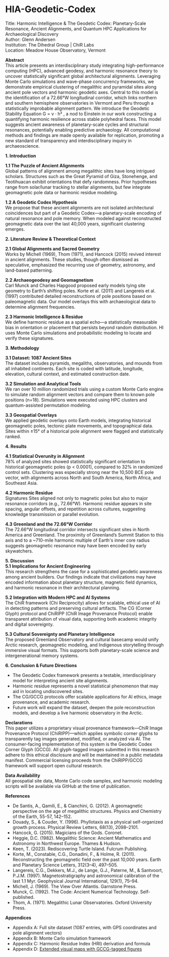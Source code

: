 # HIA-Geodetic-Codex
Title: Harmonic Intelligence & The Geodetic Codex: Planetary-Scale Resonance, Ancient Alignments, and Quantum HPC Applications for Archaeological Discovery <br>
Author: Glenn Andersen <br>
Institution: The Dihedral Group | ChiR Labs<br>
Location: Meadow House Observatory, Vermont<br>

<b>Abstract</b> <br>
This article presents an interdisciplinary study integrating high-performance computing (HPC), advanced geodesy, and harmonic resonance theory to uncover statistically significant global architectural alignments. Leveraging Monte Carlo simulations and wave-phase concurrency frameworks, we demonstrate empirical clustering of megalithic and pyramidal sites along ancient pole vectors and harmonic geodetic axes. Central to this model is the identification of a 72.66°W longitudinal corridor, which links northern and southern hemisphere observatories in Vermont and Peru through a statistically improbable alignment pattern. We introduce the Geodetic Stability Equation G = v · h² , a nod to Einstein in our work constructing a quantifying harmonic resilience across stable polyhedral faces. This model suggests ancient awareness of planetary-scale cycles and structural resonances, potentially enabling predictive archaeology. All computational methods and findings are made openly available for replication, promoting a new standard of transparency and interdisciplinary inquiry in archaeoscience.<br>

<b>1. Introduction</b><br>

<b>1.1 The Puzzle of Ancient Alignments </b><br>
Global patterns of alignment among megalithic sites have long intrigued scholars. Structures such as the Great Pyramid of Giza, Stonehenge, and Teotihuacan exhibit orientations that defy randomness. Prior hypotheses range from solar/lunar tracking to stellar alignments, but few integrate geomagnetic pole data or harmonic residue modeling.<br>

<b>1.2 A Geodetic Codex Hypothesis</b> <br>
We propose that these ancient alignments are not isolated architectural coincidences but part of a Geodetic Codex—a planetary-scale encoding of natural resonance and pole memory. When modeled against reconstructed geomagnetic data over the last 40,000 years, significant clustering emerges.<br>

<b>2. Literature Review & Theoretical Context</b><br>

<b>2.1 Global Alignments and Sacred Geometry </b><br>
Works by Michell (1969), Thom (1971), and Hancock (2015) revived interest in ancient alignments. These studies, though often dismissed as speculative, emphasized the recurring use of geometry, astronomy, and land-based patterning.<br>

<b>2.2 Archaeogeodesy and Geomagnetism </b><br>
Carl Munck and Charles Hapgood proposed early models tying site geometry to Earth’s shifting poles. Korte et al. (2011) and Langereis et al. (1997) contributed detailed reconstructions of pole positions based on paleomagnetic data. Our model overlays this with archaeological data to determine alignment frequencies.<br>

<b>2.3 Harmonic Intelligence & Residue </b><br>
We define harmonic residue as a spatial echo—a statistically measurable bias in orientation or placement that persists beyond random distribution. HI uses Monte Carlo simulations and probabilistic modeling to locate and verify these signatures.<br>

<b>3. Methodology</b><br>

<b>3.1 Dataset: 1087 Ancient Sites</b><br>
The dataset includes pyramids, megaliths, observatories, and mounds from all inhabited continents. Each site is coded with latitude, longitude, elevation, cultural context, and estimated construction date.<br>

<b>3.2 Simulation and Analytical Tools </b><br>
We ran over 10 million randomized trials using a custom Monte Carlo engine to simulate random alignment vectors and compare them to known pole positions (n=18). Simulations were executed using HPC clusters and quantum-assisted permutation modeling.<br>

<b>3.3 Geospatial Overlays </b><br>
We applied geodetic overlays onto Earth models, integrating historical geomagnetic poles, tectonic plate movements, and topographical data. Sites within ±15° of a historical pole alignment were flagged and statistically ranked.

<b>4. Results</b><br>

<b>4.1 Statistical Overunity in Alignment </b><br>
78% of analyzed sites showed statistically significant orientation to historical geomagnetic poles (p < 0.0001), compared to 32% in randomized control sets. Clustering was especially strong near the 10,500 BCE pole vector, with alignments across North and South America, North Africa, and Southeast Asia.

<b>4.2 Harmonic Residue </b><br>
Signatures Sites aligned not only to magnetic poles but also to major resonance corridors (e.g., 72.66°W). Harmonic residue appears in site spacing, angular offsets, and repetition across cultures, suggesting knowledge transmission or parallel evolution.<br>

<b>4.3 Greenland and the 72.66°W Corridor </b><br>
The 72.66°W longitudinal corridor intersects significant sites in North America and Greenland. The proximity of Greenland’s Summit Station to this axis and to a ~710-mile harmonic multiple of Earth's inner core radius suggests geomagnetic resonance may have been encoded by early skywatchers.<br>

<b>5. Discussion</b><br>
<b>5.1 Implications for Ancient Engineering </b><br>
This research strengthens the case for a sophisticated geodetic awareness among ancient builders. Our findings indicate that civilizations may have encoded information about planetary structure, magnetic field dynamics, and harmonic resonance in their architectural planning.<br>

<b>5.2 Integration with Modern HPC and AI Systems </b><br>
The ChiR framework (Chi Reciprocity) allows for scalable, ethical use of AI in detecting patterns and preserving cultural artifacts. The CG (Corner Glyph) protocol and ChiRIPP (ChiR Image Provenance Protocol) enable transparent attribution of visual data, supporting both academic integrity and digital sovereignty.<br>

<b>5.3 Cultural Sovereignty and Planetary Intelligence </b><br>
The proposed Greenland Observatory and cultural basecamp would unify Arctic research, geomagnetic modeling, and Indigenous storytelling through immersive visual formats. This supports both planetary-scale science and intergenerational memory systems.<br>

<b>6. Conclusion & Future Directions</b><br>
* The Geodetic Codex framework presents a testable, interdisciplinary model for interpreting ancient site alignments.<br>
* Harmonic residue represents a novel statistical phenomenon that may aid in locating undiscovered sites.<br>
* The CG/GCCG protocols offer scalable applications for AI ethics, image provenance, and academic research.<br>
* Future work will expand the dataset, deepen the pole reconstruction models, and develop a live harmonic observatory in the Arctic.<br>

<b>Declarations </b><br>
This paper utilizes a proprietary visual provenance framework—ChiR Image Provenance Protocol (ChiRIPP)—which applies symbolic corner glyphs to transparently tag images generated, modified, or analyzed via AI. The consumer-facing implementation of this system is the Geodetic Codex Corner Glyph (GCCG). All glyph-tagged images submitted in this research adhere to this ethical disclosure and will be maintained in a public metadata manifest. Commercial licensing proceeds from the ChiRIPP/GCCG framework will support open cultural research.<br>

<b>Data Availability</b> <br>
All geospatial site data, Monte Carlo code samples, and harmonic modeling scripts will be available via GitHub at the time of publication.<br>

<b>References</b><br>
* De Santis, A., Qamili, E., & Cianchini, G. (2012). A geomagnetic perspective on the age of megalithic structures. Physics and Chemistry of the Earth, 55-57, 142–152.<br>
* Douady, S., & Couder, Y. (1996). Phyllotaxis as a physical self-organized growth process. Physical Review Letters, 68(13), 2098–2101.<br>
* Hancock, G. (2015). Magicians of the Gods. Coronet.<br>
* Heggie, D.C. (1982). Megalithic Science: Ancient Mathematics and Astronomy in Northwest Europe. Thames & Hudson.<br>
* Keen, T. (2023). Rediscovering Turtle Island. Fulcrum Publishing.<br>
* Korte, M., Constable, C.G., Donadini, F., & Holme, R. (2011). Reconstructing the geomagnetic field over the past 10,000 years. Earth and Planetary Science Letters, 312(3–4), 497–505.<br>
* Langereis, C.G., Dekkers, M.J., de Lange, G.J., Paterne, M., & Santvoort, P.J.M. (1997). Magnetostratigraphy and astronomical calibration of the last 1.1 Myr. Geophysical Journal International, 129(1), 75–94.<br>
* Michell, J. (1969). The View Over Atlantis. Garnstone Press.<br>
* Munck, C. (1992). The Code: Ancient Numerical Technology. Self-published.<br>
* Thom, A. (1971). Megalithic Lunar Observatories. Oxford University Press.<br>

<b>Appendices</b><br>
* Appendix A: Full site dataset (1087 entries, with GPS coordinates and pole alignment vectors)<br>
* Appendix B: Monte Carlo simulation framework<br>
* Appendix C: Harmonic Residue Index (HRI) derivation and formula<br>
* Appendix D: <a href="/HIA-Geodetic-Codex/visuals.html" target="new">Extended visual maps with GCCG-tagged figures</a> <br>

